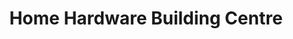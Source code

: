 ---
title: "Home Hardware Building Centre"
url: /chipman/home-hardware-building-centre/
shop: Baumarkt
---